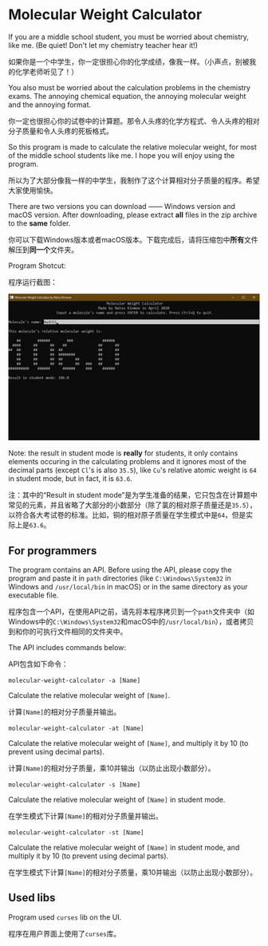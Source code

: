 # Molecular Weight Calculator
If you are a middle school student, you must be worried about chemistry, like me. (Be quiet! Don't let my chemistry teacher hear it!)

如果你是一个中学生，你一定很担心你的化学成绩，像我一样。（小声点，别被我的化学老师听见了！）



You also must be worried about the calculation problems in the chemistry exams. The annoying chemical equation, the annoying molecular weight and the annoying format.

你一定也很担心你的试卷中的计算题。那令人头疼的化学方程式、令人头疼的相对分子质量和令人头疼的死板格式。



So this program is made to calculate the relative molecular weight, for most of the middle school students like me. I hope you will enjoy using the program.

所以为了大部分像我一样的中学生，我制作了这个计算相对分子质量的程序。希望大家使用愉快。



There are two versions you can download —— Windows version and macOS version. After downloading, please extract **all** files in the zip archive to the **same** folder.

你可以下载Windows版本或者macOS版本。下载完成后，请将压缩包中**所有**文件解压到**同一个**文件夹。



Program Shotcut:

程序运行截图：

![](shotcut.jpg)



Note: the result in student mode is **really** for students, it only contains elements occuring in the calculating problems and it ignores most of the decimal parts (except `Cl`'s is also `35.5`), like `Cu`'s relative atomic weight is `64` in student mode, but in fact, it is `63.6`.

注：其中的“Result in student mode”是为学生准备的结果，它只包含在计算题中常见的元素，并且省略了大部分的小数部分（除了氯的相对原子质量还是`35.5`），以符合各大考试卷的标准。比如，铜的相对原子质量在学生模式中是`64`，但是实际上是`63.6`。



## For programmers

The program contains an API. Before using the API, please copy the program and paste it in `path` directories (like `C:\Windows\System32` in Windows and `/usr/local/bin` in macOS) or in the same directory as your executable file.

程序包含一个API，在使用API之前，请先将本程序拷贝到一个`path`文件夹中（如Windows中的`C:\Windows\System32`和macOS中的`/usr/local/bin`），或者拷贝到和你的可执行文件相同的文件夹中。



The API includes commands below:

API包含如下命令：



`molecular-weight-calculator -a [Name]`

Calculate the relative molecular weight of `[Name]`.

计算`[Name]`的相对分子质量并输出。



`molecular-weight-calculator -at [Name]`

Calculate the relative molecular weight of `[Name]`, and multiply it by 10 (to prevent using decimal parts).

计算`[Name]`的相对分子质量，乘10并输出（以防止出现小数部分）。



`molecular-weight-calculator -s [Name]`

Calculate the relative molecular weight of `[Name]` in student mode.

在学生模式下计算`[Name]`的相对分子质量并输出。



`molecular-weight-calculator -st [Name]`

Calculate the relative molecular weight of `[Name]` in student mode, and multiply it by 10 (to prevent using decimal parts).

在学生模式下计算`[Name]`的相对分子质量，乘10并输出（以防止出现小数部分）。



## Used libs

Program used `curses` lib on the UI.

程序在用户界面上使用了`curses`库。